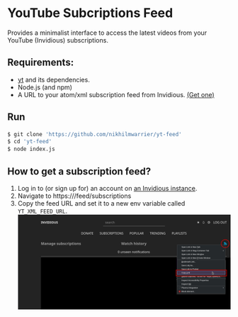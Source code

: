 # YouTube Subcriptions Feed

Provides a minimalist interface to access the latest videos from your YouTube (Invidious) subscriptions.

## Requirements:

- [yt](nikhilmwarrier.github.io/yt) and its dependencies.
- Node.js (and npm)
- A URL to your atom/xml subscription feed from Invidious. [(Get one)](#how-to-get-a-subscription-feed)

## Run

```bash
$ git clone 'https://github.com/nikhilmwarrier/yt-feed'
$ cd 'yt-feed'
$ node index.js
```

## How to get a subscription feed?

1. Log in to (or sign up for) an account on [an Invidious instance](https://invidio.us/).
2. Navigate to https://<your-instance-url>/feed/subscriptions
3. Copy the feed URL and set it to a new env variable called `YT_XML_FEED_URL`.
   ![Image showing the location of the subscription feed icon.](./invidious_instructions.png)
